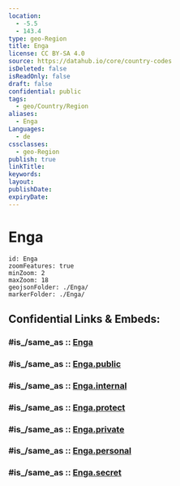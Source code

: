 ```yaml
---
location:
  - -5.5
  - 143.4
type: geo-Region
title: Enga
license: CC BY-SA 4.0
source: https://datahub.io/core/country-codes
isDeleted: false
isReadOnly: false
draft: false
confidential: public
tags:
  - geo/Country/Region
aliases:
  - Enga
Languages:
  - de
cssclasses:
  - geo-Region
publish: true
linkTitle:
keywords:
layout:
publishDate:
expiryDate:
---
```


# Enga

```leaflet
id: Enga
zoomFeatures: true 
minZoom: 2 
maxZoom: 18
geojsonFolder: ./Enga/
markerFolder: ./Enga/
```


## Confidential Links & Embeds: 

### #is_/same_as :: [Enga](/_Standards/Earth/Continent/Asia/Asia~South~East/Malay_Archipelago/Papua-New_Guinea/Provinces~Papua/Enga.md) 

### #is_/same_as :: [Enga.public](/_public/Earth/Continent/Asia/Asia~South~East/Malay_Archipelago/Papua-New_Guinea/Provinces~Papua/Enga.public.md) 

### #is_/same_as :: [Enga.internal](/_internal/Earth/Continent/Asia/Asia~South~East/Malay_Archipelago/Papua-New_Guinea/Provinces~Papua/Enga.internal.md) 

### #is_/same_as :: [Enga.protect](/_protect/Earth/Continent/Asia/Asia~South~East/Malay_Archipelago/Papua-New_Guinea/Provinces~Papua/Enga.protect.md) 

### #is_/same_as :: [Enga.private](/_private/Earth/Continent/Asia/Asia~South~East/Malay_Archipelago/Papua-New_Guinea/Provinces~Papua/Enga.private.md) 

### #is_/same_as :: [Enga.personal](/_personal/Earth/Continent/Asia/Asia~South~East/Malay_Archipelago/Papua-New_Guinea/Provinces~Papua/Enga.personal.md) 

### #is_/same_as :: [Enga.secret](/_secret/Earth/Continent/Asia/Asia~South~East/Malay_Archipelago/Papua-New_Guinea/Provinces~Papua/Enga.secret.md)

